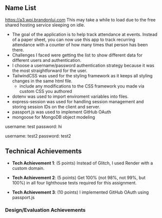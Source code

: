 ## Name List

https://a3.wpi.brandonlui.com
This may take a while to load due to the free shared hosting service sleeping on idle. 

- The goal of the application is to help track attendance at events. Instead of a paper sheet, you can now use this app to track recurring attendance with a counter of how many times that person has been there.
- Challenges I faced were getting the list to show different data for different users and authentication.
- I choose a username/password authentication strategy because it was the most straightforward for the user.
- TailwindCSS was used for the styling framework as it keeps all styling changes in the same html file.
  - include any modifications to the CSS framework you made via custom CSS you authored
- dotenv was used to import enviroment variables into files.
- express-session was used for handling session management and storing session IDs on the client and server.
- passport.js was used to implement GitHub OAuth
- mongoose for MongoDB object modeling

username: test
password: hi

username: test2
password: test2

## Technical Achievements

- **Tech Achievement 1**: (5 points) Instead of Glitch, I used Render with a custom domain.

- **Tech Achievement 2**: (5 points) Get 100% (not 98%, not 99%, but 100%) in all four lighthouse tests required for this assignment.

- **Tech Achievement 3**: (10 points) I implemented GitHub OAuth using passport.js

### Design/Evaluation Achievements
